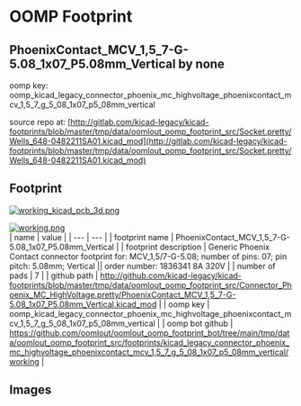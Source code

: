 # OOMP Footprint  
## PhoenixContact_MCV_1,5_7-G-5.08_1x07_P5.08mm_Vertical  by none  
  
oomp key: oomp_kicad_legacy_connector_phoenix_mc_highvoltage_phoenixcontact_mcv_1,5_7_g_5_08_1x07_p5_08mm_vertical  
  
source repo at: [http://gitlab.com/kicad-legacy/kicad-footprints/blob/master/tmp/data/oomlout_oomp_footprint_src/Socket.pretty/Wells_648-0482211SA01.kicad_mod](http://gitlab.com/kicad-legacy/kicad-footprints/blob/master/tmp/data/oomlout_oomp_footprint_src/Socket.pretty/Wells_648-0482211SA01.kicad_mod)  
## Footprint  
  
[![working_kicad_pcb_3d.png](working_kicad_pcb_3d_600.png)](working_kicad_pcb_3d.png)  
  
[![working.png](working_600.png)](working.png)  
| name | value | 
| --- | --- | 
| footprint name | PhoenixContact_MCV_1,5_7-G-5.08_1x07_P5.08mm_Vertical | 
| footprint description | Generic Phoenix Contact connector footprint for: MCV_1,5/7-G-5.08; number of pins: 07; pin pitch: 5.08mm; Vertical || order number: 1836341 8A 320V | 
| number of pads | 7 | 
| github path | http://github.com/kicad-legacy/kicad-footprints/blob/master/tmp/data/oomlout_oomp_footprint_src/Connector_Phoenix_MC_HighVoltage.pretty/PhoenixContact_MCV_1,5_7-G-5.08_1x07_P5.08mm_Vertical.kicad_mod | 
| oomp key | oomp_kicad_legacy_connector_phoenix_mc_highvoltage_phoenixcontact_mcv_1,5_7_g_5_08_1x07_p5_08mm_vertical | 
| oomp bot github | https://github.com/oomlout/oomlout_oomp_footprint_bot/tree/main/tmp/data/oomlout_oomp_footprint_src/footprints/kicad_legacy_connector_phoenix_mc_highvoltage_phoenixcontact_mcv_1,5_7_g_5_08_1x07_p5_08mm_vertical/working | 
## Images  
